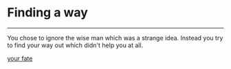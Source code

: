 # Finding a way

---

You chose to ignore the wise man which was a strange idea. Instead you try to find your way out which didn't help you at all.

[your fate](../held-captive.md)